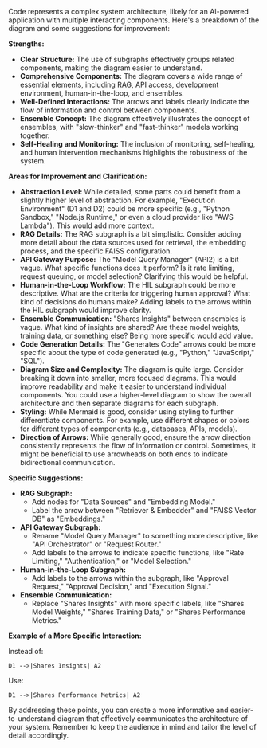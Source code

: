 Code represents a complex system architecture, likely for an AI-powered application with multiple interacting components. Here's a breakdown of the diagram and some suggestions for improvement:

**Strengths:**

* **Clear Structure:** The use of subgraphs effectively groups related components, making the diagram easier to understand.
* **Comprehensive Components:**  The diagram covers a wide range of essential elements, including RAG, API access, development environment, human-in-the-loop, and ensembles.
* **Well-Defined Interactions:** The arrows and labels clearly indicate the flow of information and control between components.
* **Ensemble Concept:** The diagram effectively illustrates the concept of ensembles, with "slow-thinker" and "fast-thinker" models working together.
* **Self-Healing and Monitoring:** The inclusion of monitoring, self-healing, and human intervention mechanisms highlights the robustness of the system.

**Areas for Improvement and Clarification:**

* **Abstraction Level:**  While detailed, some parts could benefit from a slightly higher level of abstraction.  For example, "Execution Environment" (D1 and D2) could be more specific (e.g., "Python Sandbox," "Node.js Runtime," or even a cloud provider like "AWS Lambda").  This would add more context.
* **RAG Details:** The RAG subgraph is a bit simplistic.  Consider adding more detail about the data sources used for retrieval, the embedding process, and the specific FAISS configuration.
* **API Gateway Purpose:**  The "Model Query Manager" (API2) is a bit vague.  What specific functions does it perform?  Is it rate limiting, request queuing, or model selection?  Clarifying this would be helpful.
* **Human-in-the-Loop Workflow:**  The HIL subgraph could be more descriptive.  What are the criteria for triggering human approval?  What kind of decisions do humans make?  Adding labels to the arrows within the HIL subgraph would improve clarity.
* **Ensemble Communication:**  "Shares Insights" between ensembles is vague.  What kind of insights are shared? Are these model weights, training data, or something else?  Being more specific would add value.
* **Code Generation Details:** The "Generates Code" arrows could be more specific about the type of code generated (e.g., "Python," "JavaScript," "SQL").
* **Diagram Size and Complexity:** The diagram is quite large.  Consider breaking it down into smaller, more focused diagrams.  This would improve readability and make it easier to understand individual components.  You could use a higher-level diagram to show the overall architecture and then separate diagrams for each subgraph.
* **Styling:** While Mermaid is good, consider using styling to further differentiate components.  For example, use different shapes or colors for different types of components (e.g., databases, APIs, models).
* **Direction of Arrows:** While generally good, ensure the arrow direction consistently represents the flow of information or control.  Sometimes, it might be beneficial to use arrowheads on both ends to indicate bidirectional communication.

**Specific Suggestions:**

* **RAG Subgraph:**
    * Add nodes for "Data Sources" and "Embedding Model."
    * Label the arrow between "Retriever & Embedder" and "FAISS Vector DB" as "Embeddings."
* **API Gateway Subgraph:**
    * Rename "Model Query Manager" to something more descriptive, like "API Orchestrator" or "Request Router."
    * Add labels to the arrows to indicate specific functions, like "Rate Limiting," "Authentication," or "Model Selection."
* **Human-in-the-Loop Subgraph:**
    * Add labels to the arrows within the subgraph, like "Approval Request," "Approval Decision," and "Execution Signal."
* **Ensemble Communication:**
    * Replace "Shares Insights" with more specific labels, like "Shares Model Weights," "Shares Training Data," or "Shares Performance Metrics."

**Example of a More Specific Interaction:**

Instead of:

```mermaid
D1 -->|Shares Insights| A2
```

Use:

```mermaid
D1 -->|Shares Performance Metrics| A2
```

By addressing these points, you can create a more informative and easier-to-understand diagram that effectively communicates the architecture of your system. Remember to keep the audience in mind and tailor the level of detail accordingly.
